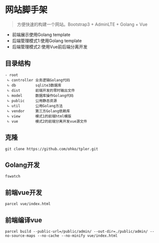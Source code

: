 # 网站脚手架

> 方便快速的构建一个网站。Bootstrap3 + AdminLTE + Golang + Vue

- 前端展示使用Golang template
- 后端管理模式1:使用Golang template
- 后端管理模式2:使用Vue前后端分离开发

## 目录结构
```
- root
 ∟ controller 业务逻辑Golang代码
 ∟ db         sqlite3数据库
 ∟ dist       前端开发的零时输出文件
 ∟ model      数据库操作Golang代码
 ∟ public     公用静态资源
 ∟ util       公用Golang方法
 ∟ vendor     第三方Golang依赖库
 ∟ view       模式1的前端html模版
 ∟ vue        模式2的前端分离开发vue源文件
```

## 克隆
```
git clone https://github.com/ohko/tpler.git
```

## Golang开发
```
fswatch
```

## 前端vue开发
```
parcel vue/index.html
```

## 前端编译vue
```
parcel build --public-url=/public/admin/ --out-dir=./public/admin/ --no-source-maps --no-cache --no-minify vue/index.html
```